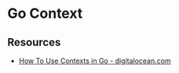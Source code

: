# Go Context

## Resources

- [How To Use Contexts in Go - digitalocean.com](https://www.digitalocean.com/community/tutorials/how-to-use-contexts-in-go)
